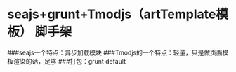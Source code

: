 # seajs+grunt+Tmodjs（artTemplate模板） 脚手架
###seajs一个特点：异步加载模块
###Tmodjs的一个特点：轻量，只是做页面模板渲染的话，足够
###打包：grunt default
